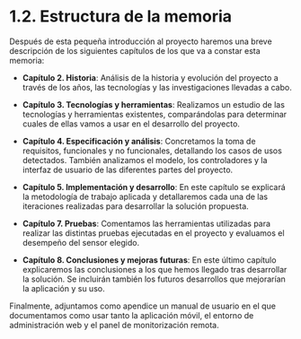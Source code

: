 # 1.2. Estructura de la memoria

Después de esta pequeña introducción al proyecto haremos una breve descripción de los siguientes capítulos de los que va a constar esta memoria:

* **Capítulo 2.	Historia**:
Análisis de la historia y evolución del proyecto a través de los años, las tecnologías y las investigaciones llevadas a cabo.

* **Capítulo 3.	Tecnologías y herramientas**:
Realizamos un estudio de las tecnologías y herramientas existentes, comparándolas para determinar cuales de ellas vamos a usar en el desarrollo del proyecto.

* **Capítulo 4.	Especificación y análisis**:
Concretamos la toma de requisitos, funcionales y no funcionales, detallando los casos de usos detectados. También analizamos el modelo, los controladores y la interfaz de usuario de las diferentes partes del proyecto.

* **Capítulo 5.	Implementación y desarrollo**:
En este capítulo se  explicará la metodología de trabajo aplicada y detallaremos cada una de las iteraciones realizadas para desarrollar la solución propuesta.

* **Capítulo 7.	Pruebas**:
Comentamos las herramientas utilizadas para realizar las distintas pruebas ejecutadas en el proyecto y evaluamos el desempeño del sensor elegido.

* **Capítulo 8.	Conclusiones y mejoras futuras**:
En este último capítulo explicaremos las conclusiones a los que hemos llegado tras desarrollar la solución. Se incluirán también los futuros desarrollos que mejorarían la aplicación y su uso.


Finalmente, adjuntamos como apendice un manual de usuario en el que documentamos como usar tanto la aplicación móvil, el entorno de administración web y el panel de monitorización remota.